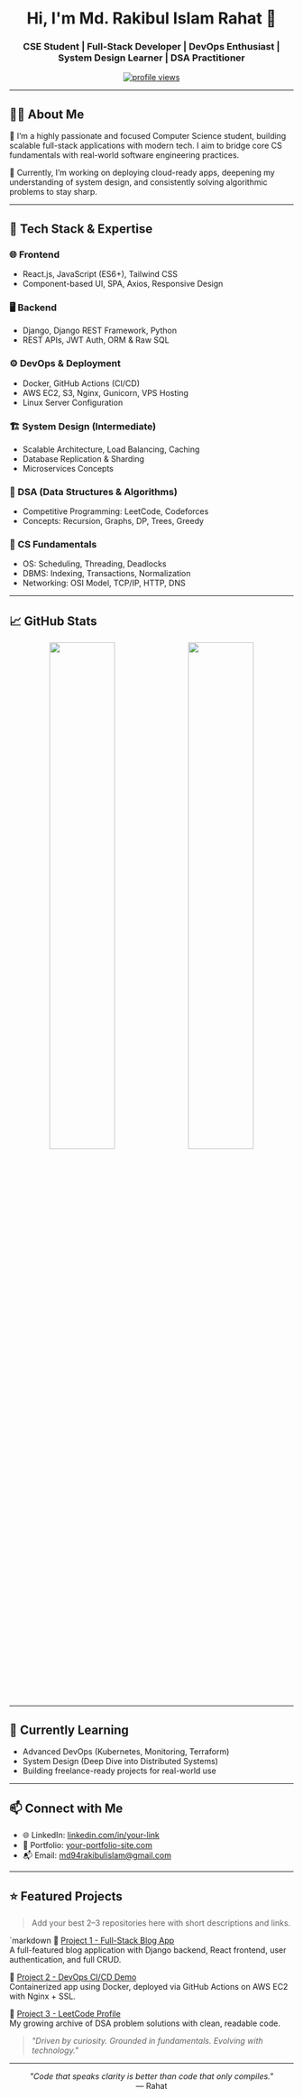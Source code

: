 <h1 align="center">Hi, I'm Md. Rakibul Islam Rahat 👋</h1>
<h3 align="center">CSE Student | Full-Stack Developer | DevOps Enthusiast | System Design Learner | DSA Practitioner</h3>

<p align="center">
  <a href="https://github.com/your-username">
    <img src="https://komarev.com/ghpvc/?username=your-username&label=Profile%20views&color=0e75b6&style=flat" alt="profile views" />
  </a>
</p>

---

## 🧑‍💻 About Me

🚀 I’m a highly passionate and focused Computer Science student, building scalable full-stack applications with modern tech. I aim to bridge core CS fundamentals with real-world software engineering practices.

🎯 Currently, I’m working on deploying cloud-ready apps, deepening my understanding of system design, and consistently solving algorithmic problems to stay sharp.

---

## 🔧 Tech Stack & Expertise

### 🌐 Frontend
- React.js, JavaScript (ES6+), Tailwind CSS
- Component-based UI, SPA, Axios, Responsive Design

### 🖥️ Backend
- Django, Django REST Framework, Python
- REST APIs, JWT Auth, ORM & Raw SQL

### ⚙️ DevOps & Deployment
- Docker, GitHub Actions (CI/CD)
- AWS EC2, S3, Nginx, Gunicorn, VPS Hosting
- Linux Server Configuration

### 🏗️ System Design (Intermediate)
- Scalable Architecture, Load Balancing, Caching
- Database Replication & Sharding
- Microservices Concepts

### 🧠 DSA (Data Structures & Algorithms)
- Competitive Programming: LeetCode, Codeforces
- Concepts: Recursion, Graphs, DP, Trees, Greedy

### 🧩 CS Fundamentals
- OS: Scheduling, Threading, Deadlocks  
- DBMS: Indexing, Transactions, Normalization  
- Networking: OSI Model, TCP/IP, HTTP, DNS  

---

## 📈 GitHub Stats

<p align="center">
  <img width="48%" src="https://github-readme-stats.vercel.app/api?username=Rakibul-Islam-Rahat&show_icons=true&theme=tokyonight" />
  <img width="48%" src="https://github-readme-streak-stats.herokuapp.com/?user=Rakibul-Islam-Rahat&theme=tokyonight" />
</p>

---

## 🌱 Currently Learning
- Advanced DevOps (Kubernetes, Monitoring, Terraform)
- System Design (Deep Dive into Distributed Systems)
- Building freelance-ready projects for real-world use

---

## 📫 Connect with Me

- 🌐 LinkedIn: [linkedin.com/in/your-link](https://linkedin.com/in/rakibul-islam-rahat)
- 💼 Portfolio: [your-portfolio-site.com](https://your-portfolio-site.com)
- 📬 Email: md94rakibulislam@gmail.com

---

## ⭐ Featured Projects
> Add your best 2–3 repositories here with short descriptions and links.

`markdown
🔹 [Project 1 - Full-Stack Blog App](https://github.com/Rakibul-Islam-Rahat/project1)  
A full-featured blog application with Django backend, React frontend, user authentication, and full CRUD.

🔹 [Project 2 - DevOps CI/CD Demo](https://github.com/Rakibul-Islam-Rahat/project2)  
Containerized app using Docker, deployed via GitHub Actions on AWS EC2 with Nginx + SSL.

🔹 [Project 3 - LeetCode Profile](https://leetcode.com/Rakibul_Islam_Rahat)  
My growing archive of DSA problem solutions with clean, readable code.

> *"Driven by curiosity. Grounded in fundamentals. Evolving with technology."*

---

<p align="center">
  <em>"Code that speaks clarity is better than code that only compiles."</em><br/>
  — Rahat
</p>
